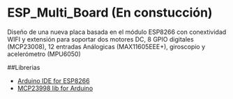 # ESP_Multi_Board (En constucción)
Diseño de una nueva placa basada en el módulo ESP8266 con conextividad WIFI y extensión para soportar dos motores DC, 8 GPIO digitales (MCP23008), 12 entradas Análogicas (MAX11605EEE+), giroscopio y acelerómetro (MPU6050)

##Librerias
+ [Arduino IDE for ESP8266](http://www.arduinesp.com/ "ArduinESP")
+ [MCP23998 lib for Arduino](https://github.com/adafruit/Adafruit-MCP23008-library "MCP23008 library")
